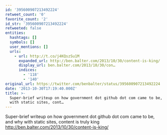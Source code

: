 ```yaml
---
id: '395600907213492224'
retweet_count: '0'
favorite_count: '2'
id_str: '395600907213492224'
retweeted: false
entities:
  hashtags: []
  symbols: []
  user_mentions: []
  urls:
    - url: http://t.co/j4KQszSu1M
      expanded_url: http://ben.balter.com/2013/10/30/content-is-king/
      display_url: ben.balter.com/2013/10/30/con…
      indices:
        - '118'
        - '140'
original_url: https://twitter.com/benbalter/status/395600907213492224
date: '2013-10-30T17:19:40.000Z'
title: >-
  Super-brief writeup on how government dot github dot com came to be, and why
  with static sites, cont…
---
```


Super-brief writeup on how government dot github dot com came to be, and why with static sites, content is truly king http://ben.balter.com/2013/10/30/content-is-king/